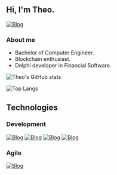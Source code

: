 
## Hi, I'm Theo.

[![Blog](https://img.shields.io/badge/LinkedIn-0077B5?style=for-the-badge&logo=linkedin&logoColor=white)](www.linkedin.com/in/theo-portela)

### About me
- Bachelor of Computer Engineer.
- Blockchain enthusiast.
- Delphi developer in Financial Software.

![Theo's GitHub stats](https://github-readme-stats.vercel.app/api?username=TheoEC&show_icons=true&bg_color=00000000&title_color=ff0000&icon_color=ff0000&hide_border=true)

![Top Langs](https://github-readme-stats.vercel.app/api/top-langs/?username=TheoEC&layout=compact&&bg_color=00000000&title_color=ff0000&icon_color=ff0000&hide_border=true)

## Technologies

### Development
[![Blog](https://img.shields.io/badge/Python-3776AB?style=for-the-badge&logo=python&logoColor=white)](https://github.com/TheoEC?tab=repositories&language=python)
[![Blog](https://img.shields.io/badge/Java-ED8B00?style=for-the-badge&logo=java&logoColor=white)](https://github.com/TheoEC?tab=repositories&language=java)
[![Blog](https://img.shields.io/badge/C-00599C?style=for-the-badge&logo=c&logoColor=white)](https://github.com/TheoEC?tab=repositories&language=c)
[![Blog](https://img.shields.io/badge/Delphi_RAD_Studio-B22222?style=for-the-badge&logo=delphi&logoColor=white)](https://github.com/TheoEC?tab=repositories&language=c)

### Agile
[![Blog](https://img.shields.io/badge/Scrum-Fundamentals-red)](https://www.scrumstudy.com/certification/verify?type=SFC&number=866149)

